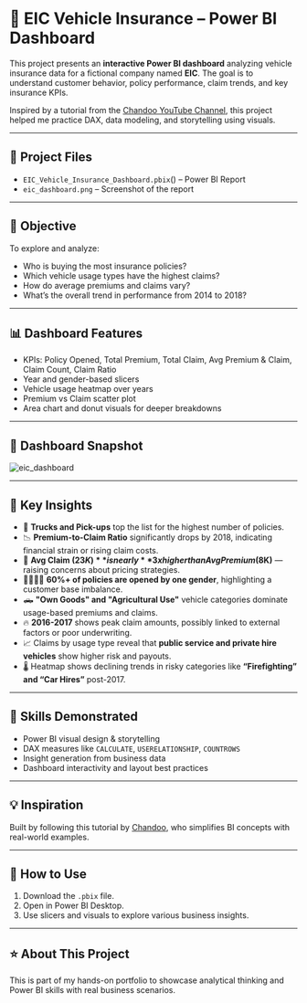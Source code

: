 # 🚗 EIC Vehicle Insurance – Power BI Dashboard

This project presents an **interactive Power BI dashboard** analyzing vehicle insurance data for a fictional company named **EIC**. The goal is to understand customer behavior, policy performance, claim trends, and key insurance KPIs.

Inspired by a tutorial from the [Chandoo YouTube Channel](https://www.youtube.com/watch?v=TazNFzgWtgA), this project helped me practice DAX, data modeling, and storytelling using visuals.

---

## 📁 Project Files
- `EIC_Vehicle_Insurance_Dashboard.pbix`() – Power BI Report  
- `eic_dashboard.png` – Screenshot of the report

---

## 🎯 Objective

To explore and analyze:
- Who is buying the most insurance policies?
- Which vehicle usage types have the highest claims?
- How do average premiums and claims vary?
- What’s the overall trend in performance from 2014 to 2018?

---

## 📊 Dashboard Features

- KPIs: Policy Opened, Total Premium, Total Claim, Avg Premium & Claim, Claim Count, Claim Ratio
- Year and gender-based slicers
- Vehicle usage heatmap over years
- Premium vs Claim scatter plot
- Area chart and donut visuals for deeper breakdowns

---

## 📸 Dashboard Snapshot

![eic_dashboard](https://github.com/user-attachments/assets/cde899af-7499-4d6a-8a24-c44305e7cf69)


---

## 📌 Key Insights

- 🚚 **Trucks and Pick-ups** top the list for the highest number of policies.
- 📉 **Premium-to-Claim Ratio** significantly drops by 2018, indicating financial strain or rising claim costs.
- 💸 **Avg Claim ($23K)** is nearly **3x higher than Avg Premium ($8K)** — raising concerns about pricing strategies.
- 👨‍👩‍👧‍👦 **60%+ of policies are opened by one gender**, highlighting a customer base imbalance.
- 🛻 **"Own Goods" and "Agricultural Use"** vehicle categories dominate usage-based premiums and claims.
- 🔥 **2016-2017** shows peak claim amounts, possibly linked to external factors or poor underwriting.
- 📈 Claims by usage type reveal that **public service and private hire vehicles** show higher risk and payouts.
- 🌡️ Heatmap shows declining trends in risky categories like **“Firefighting” and “Car Hires”** post-2017.

---

## 🧠 Skills Demonstrated

- Power BI visual design & storytelling
- DAX measures like `CALCULATE`, `USERELATIONSHIP`, `COUNTROWS`
- Insight generation from business data
- Dashboard interactivity and layout best practices

---

## 💡 Inspiration

Built by following this tutorial by [Chandoo](https://www.youtube.com/watch?v=TazNFzgWtgA), who simplifies BI concepts with real-world examples.

---

## 🚀 How to Use

1. Download the `.pbix` file.
2. Open in Power BI Desktop.
3. Use slicers and visuals to explore various business insights.

---

## ⭐ About This Project

This is part of my hands-on portfolio to showcase analytical thinking and Power BI skills with real business scenarios.
